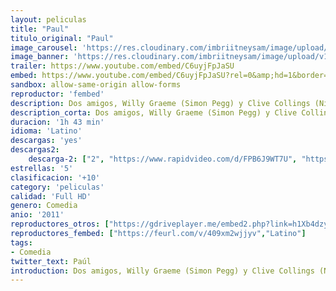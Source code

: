 ```yaml
---
layout: peliculas
title: "Paul"
titulo_original: "Paul"
image_carousel: 'https://res.cloudinary.com/imbriitneysam/image/upload/v1543625119/paul-poster-min.jpg'
image_banner: 'https://res.cloudinary.com/imbriitneysam/image/upload/v1543625120/paul-banner-min.jpg'
trailer: https://www.youtube.com/embed/C6uyjFpJaSU
embed: https://www.youtube.com/embed/C6uyjFpJaSU?rel=0&amp;hd=1&border=0&wmode=opaque&enablejsapi=1&modestbranding=1&controls=1&showinfo=1
sandbox: allow-same-origin allow-forms
reproductor: 'fembed'
description: Dos amigos, Willy Graeme (Simon Pegg) y Clive Collings (Nick Frost), inadaptados y amantes de la ciencia-ficción, viajan a una feria de cómics. Es entonces cuando en el camino se cruza con ellos Paul, un extraterrestre fugado del Área 51, que decide montarse en el primer vehículo con el que se cruza. El alienígena llevaba sesenta años aislado en la base militar, y es por esto por lo que el FBI los perseguirá sin cuartel.
description_corta: Dos amigos, Willy Graeme (Simon Pegg) y Clive Collings (Nick Frost), inadaptados y amantes de la ciencia-ficción, viajan a una feria de cómics. Es entonces cuando en el camino se cruza con ellos Paul, un extraterrestre fugado del..
duracion: '1h 43 min'
idioma: 'Latino'
descargas: 'yes'
descargas2:
    descarga-2: ["2", "https://www.rapidvideo.com/d/FPB6J9WT7U", "https://www.google.com/s2/favicons?domain=www.rapidvideo.com","RapidVideo","https://res.cloudinary.com/imbriitneysam/image/upload/v1541473684/mexico.png", "Latino", "Full HD"]
estrellas: '5'
clasificacion: '+10'
category: 'peliculas'
calidad: 'Full HD'
genero: Comedia
anio: '2011'
reproductores_otros: ["https://gdriveplayer.me/embed2.php?link=h1Xb4dzyJ3xD%252BT4YZ9365QaYWJ8JUJTfy6Iw5W4xt7RdCDl1QNTkMFoDzL05V0Bdok5VVuBACI1WVyXc1STByUUfkJj6iaQLw42DPIu2HYR6w%252FEmuKNszKvAVjQ7BDlf3HoIHiNLWl0Qz8oiggCQDUwgl44iPw7jgYi4%252BOyvXaTYE8MEECnSs07lAkSXcLDX9uUDiKK7UcfQJrVCbacXMn","Latino","https://www.zembed.to/public/dist/asteroid.html?id=fbf287a000b0306a1f49a9b48128ce98&title=Paul","Latino","https://movcloud.net/embed/ky-lbeVqV58-","Latino"]
reproductores_fembed: ["https://feurl.com/v/409xm2wjjyv","Latino"]
tags:
- Comedia
twitter_text: Paúl
introduction: Dos amigos, Willy Graeme (Simon Pegg) y Clive Collings (Nick Frost), inadaptados y amantes de la ciencia-ficción, viajan a una feria de cómics. Es entonces cuando en el camino se cruza con ellos Paul, un extraterrestre fugado del..
---
```



 







